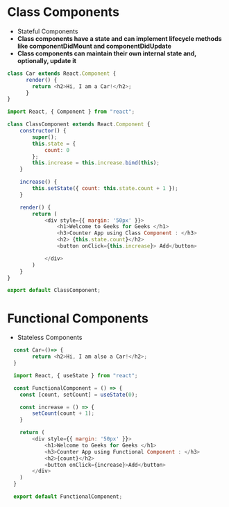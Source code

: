 # Class Components

- Stateful Components
- **Class components have a state and can implement lifecycle methods like componentDidMount and componentDidUpdate**
- **Class components can maintain their own internal state and, optionally, update it**
```js
class Car extends React.Component {
      render() {
        return <h2>Hi, I am a Car!</h2>;
      }
}
```
```js
import React, { Component } from "react"; 

class ClassComponent extends React.Component { 
	constructor() { 
		super(); 
		this.state = { 
			count: 0 
		}; 
		this.increase = this.increase.bind(this); 
	} 

	increase() { 
		this.setState({ count: this.state.count + 1 }); 
	} 

	render() { 
		return ( 
			<div style={{ margin: '50px' }}> 
				<h1>Welcome to Geeks for Geeks </h1> 
				<h3>Counter App using Class Component : </h3> 
				<h2> {this.state.count}</h2> 
				<button onClick={this.increase}> Add</button> 

			</div> 
		) 
	} 
} 

export default ClassComponent; 

```

# Functional Components

- Stateless Components
```js
  const Car=()=> {
        return <h2>Hi, I am also a Car!</h2>;
  }
  ```

```js
  import React, { useState } from "react"; 

  const FunctionalComponent = () => { 
  	const [count, setCount] = useState(0); 

  	const increase = () => { 
  		setCount(count + 1); 
  	} 

  	return ( 
  		<div style={{ margin: '50px' }}> 
  			<h1>Welcome to Geeks for Geeks </h1> 
  			<h3>Counter App using Functional Component : </h3> 
  			<h2>{count}</h2> 
  			<button onClick={increase}>Add</button> 
  		</div> 
  	) 
  } 

  export default FunctionalComponent; 
```
